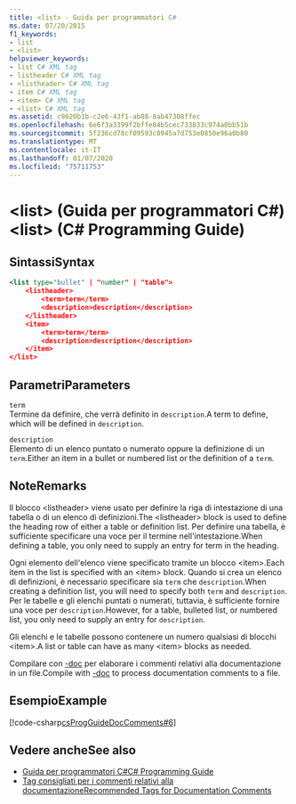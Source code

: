 ```yaml
---
title: <list> - Guida per programmatori C#
ms.date: 07/20/2015
f1_keywords:
- list
- <list>
helpviewer_keywords:
- list C# XML tag
- listheader C# XML tag
- <listheader> C# XML tag
- item C# XML tag
- <item> C# XML tag
- <list> C# XML tag
ms.assetid: c9620b1b-c2e6-43f1-ab88-8ab47308ffec
ms.openlocfilehash: 6e6f3a3399f2bffe84b5cec733833c974a0bb51b
ms.sourcegitcommit: 5f236cd78cf09593c8945a7d753e0850e96a0b80
ms.translationtype: MT
ms.contentlocale: it-IT
ms.lasthandoff: 01/07/2020
ms.locfileid: "75711753"
---
```

# <a name="list-c-programming-guide"></a><span data-ttu-id="910b2-102">\<list> (Guida per programmatori C#)</span><span class="sxs-lookup"><span data-stu-id="910b2-102">\<list> (C# Programming Guide)</span></span>
## <a name="syntax"></a><span data-ttu-id="910b2-103">Sintassi</span><span class="sxs-lookup"><span data-stu-id="910b2-103">Syntax</span></span>  
  
```xml  
<list type="bullet" | "number" | "table">  
    <listheader>  
        <term>term</term>  
        <description>description</description>  
    </listheader>  
    <item>  
        <term>term</term>  
        <description>description</description>  
    </item>  
</list>  
```  
  
## <a name="parameters"></a><span data-ttu-id="910b2-104">Parametri</span><span class="sxs-lookup"><span data-stu-id="910b2-104">Parameters</span></span>  
 `term`  
 <span data-ttu-id="910b2-105">Termine da definire, che verrà definito in `description`.</span><span class="sxs-lookup"><span data-stu-id="910b2-105">A term to define, which will be defined in `description`.</span></span>  
  
 `description`  
 <span data-ttu-id="910b2-106">Elemento di un elenco puntato o numerato oppure la definizione di un `term`.</span><span class="sxs-lookup"><span data-stu-id="910b2-106">Either an item in a bullet or numbered list or the definition of a `term`.</span></span>  
  
## <a name="remarks"></a><span data-ttu-id="910b2-107">Note</span><span class="sxs-lookup"><span data-stu-id="910b2-107">Remarks</span></span>  
 <span data-ttu-id="910b2-108">Il blocco \<listheader> viene usato per definire la riga di intestazione di una tabella o di un elenco di definizioni.</span><span class="sxs-lookup"><span data-stu-id="910b2-108">The \<listheader> block is used to define the heading row of either a table or definition list.</span></span> <span data-ttu-id="910b2-109">Per definire una tabella, è sufficiente specificare una voce per il termine nell'intestazione.</span><span class="sxs-lookup"><span data-stu-id="910b2-109">When defining a table, you only need to supply an entry for term in the heading.</span></span>  
  
 <span data-ttu-id="910b2-110">Ogni elemento dell'elenco viene specificato tramite un blocco \<item>.</span><span class="sxs-lookup"><span data-stu-id="910b2-110">Each item in the list is specified with an \<item> block.</span></span> <span data-ttu-id="910b2-111">Quando si crea un elenco di definizioni, è necessario specificare sia `term` che `description`.</span><span class="sxs-lookup"><span data-stu-id="910b2-111">When creating a definition list, you will need to specify both `term` and `description`.</span></span> <span data-ttu-id="910b2-112">Per le tabelle e gli elenchi puntati o numerati, tuttavia, è sufficiente fornire una voce per `description`.</span><span class="sxs-lookup"><span data-stu-id="910b2-112">However, for a table, bulleted list, or numbered list, you only need to supply an entry for `description`.</span></span>  
  
 <span data-ttu-id="910b2-113">Gli elenchi e le tabelle possono contenere un numero qualsiasi di blocchi \<item>.</span><span class="sxs-lookup"><span data-stu-id="910b2-113">A list or table can have as many \<item> blocks as needed.</span></span>  
  
 <span data-ttu-id="910b2-114">Compilare con [-doc](../../language-reference/compiler-options/doc-compiler-option.md) per elaborare i commenti relativi alla documentazione in un file.</span><span class="sxs-lookup"><span data-stu-id="910b2-114">Compile with [-doc](../../language-reference/compiler-options/doc-compiler-option.md) to process documentation comments to a file.</span></span>  
  
## <a name="example"></a><span data-ttu-id="910b2-115">Esempio</span><span class="sxs-lookup"><span data-stu-id="910b2-115">Example</span></span>  
 [!code-csharp[csProgGuideDocComments#6](~/samples/snippets/csharp/VS_Snippets_VBCSharp/csProgGuideDocComments/CS/DocComments.cs#6)]  
  
## <a name="see-also"></a><span data-ttu-id="910b2-116">Vedere anche</span><span class="sxs-lookup"><span data-stu-id="910b2-116">See also</span></span>

- [<span data-ttu-id="910b2-117">Guida per programmatori C#</span><span class="sxs-lookup"><span data-stu-id="910b2-117">C# Programming Guide</span></span>](../index.md)
- [<span data-ttu-id="910b2-118">Tag consigliati per i commenti relativi alla documentazione</span><span class="sxs-lookup"><span data-stu-id="910b2-118">Recommended Tags for Documentation Comments</span></span>](./recommended-tags-for-documentation-comments.md)
